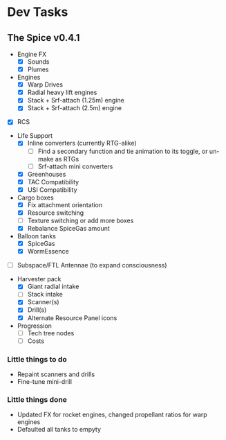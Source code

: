 # Dev Tasks
## The Spice v0.4.1

* Engine FX
  * [x] Sounds
  * [x] Plumes
* Engines
  * [x] Warp Drives
  * [x] Radial heavy lift engines
  * [x] Stack + Srf-attach (1.25m) engine
  * [x] Stack + Srf-attach (2.5m) engine
* [x] RCS
* Life Support
  * [x] Inline converters (currently RTG-alike)
    * [ ] Find a secondary function and tie animation to its toggle, or un-make as RTGs
    * [ ] Srf-attach mini converters
  * [x] Greenhouses
  * [x] TAC Compatibility
  * [x] USI Compatibility
* Cargo boxes
  * [x] Fix attachment orientation
  * [x] Resource switching
  * [ ] Texture switching or add more boxes
  * [x] Rebalance SpiceGas amount
* Balloon tanks
  * [x] SpiceGas
  * [x] WormEssence
* [ ] Subspace/FTL Antennae (to expand consciousness)
* Harvester pack
  * [x] Giant radial intake
  * [ ] Stack intake
  * [x] Scanner(s)
  * [x] Drill(s)
  * [x] Alternate Resource Panel icons
* Progression
  * [ ] Tech tree nodes
  * [ ] Costs

### Little things to do
* Repaint scanners and drills
* Fine-tune mini-drill

### Little things done
* Updated FX for rocket engines, changed propellant ratios for warp engines
* Defaulted all tanks to empyty
